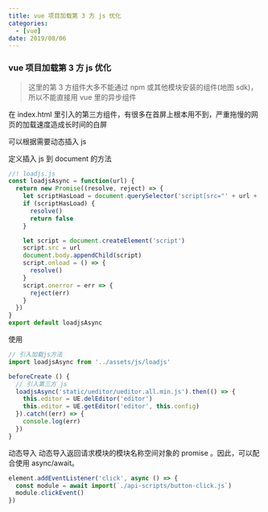 ```yaml
---
title: vue 项目加载第 3 方 js 优化
categories:
  - [vue]
date: 2019/08/06
---
```


### vue 项目加载第 3 方 js 优化

> 这里的第 3 方组件大多不能通过 npm 或其他模块安装的组件(地图 sdk)，所以不能直接用 vue 里的异步组件

在 index.html 里引入的第三方组件，有很多在首屏上根本用不到，严重拖慢的网页的加载速度造成长时间的白屏

可以根据需要动态插入 js

定义插入 js 到 document 的方法

```js
//! loadjs.js
const loadjsAsync = function(url) {
  return new Promise((resolve, reject) => {
    let scriptHasLoad = document.querySelector('script[src="' + url + '"]')
    if (scriptHasLoad) {
      resolve()
      return false
    }

    let script = document.createElement('script')
    script.src = url
    document.body.appendChild(script)
    script.onload = () => {
      resolve()
    }
    script.onerror = err => {
      reject(err)
    }
  })
}
export default loadjsAsync
```

使用

```js
// 引入加载js方法
import loadjsAsync from '../assets/js/loadjs'

beforeCreate () {
  // 引入第三方 js
  loadjsAsync('static/ueditor/ueditor.all.min.js').then(() => {
    this.editor = UE.delEditor('editor')
    this.editor = UE.getEditor('editor', this.config)
  }).catch((err) => {
    console.log(err)
  })
}
```

动态导入
动态导入返回请求模块的模块名称空间对象的 promise 。因此，可以配合使用 async/await。

```js
element.addEventListener('click', async () => {
  const module = await import(`./api-scripts/button-click.js`)
  module.clickEvent()
})
```
